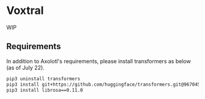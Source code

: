 # Voxtral

WIP

## Requirements

In addition to Axolotl's requirements, please install transformers as below (as of July 22).

```bash
pip3 uninstall transformers
pip3 install git+https://github.com/huggingface/transformers.git@967045082faaaaf3d653bfe665080fd746b2bb60
pip3 install librosa==0.11.0
```
